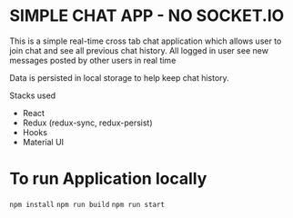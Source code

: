 # SIMPLE CHAT APP - NO SOCKET.IO
This is a simple real-time cross tab chat application which allows user to join chat and see all previous chat history.
All logged in user see new messages posted by other users in real time

Data is persisted in local storage to help keep chat history.

Stacks used
- React
- Redux (redux-sync, redux-persist)
- Hooks
- Material UI
  
# To run Application locally
`npm install`
`npm run build`
`npm run start`
